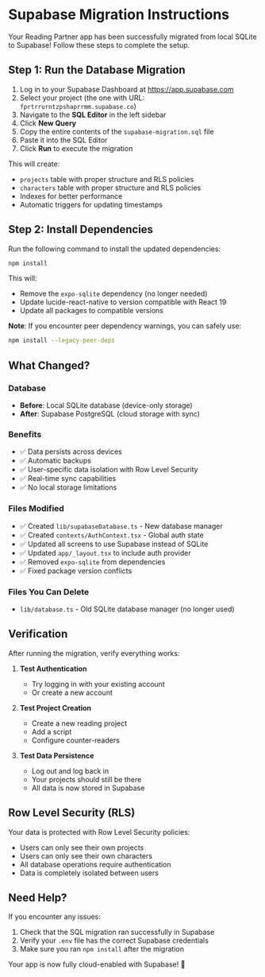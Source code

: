 # Supabase Migration Instructions

Your Reading Partner app has been successfully migrated from local SQLite to Supabase! Follow these steps to complete the setup.

## Step 1: Run the Database Migration

1. Log in to your Supabase Dashboard at https://app.supabase.com
2. Select your project (the one with URL: `fprtrrurntzpshaprrmm.supabase.co`)
3. Navigate to the **SQL Editor** in the left sidebar
4. Click **New Query**
5. Copy the entire contents of the `supabase-migration.sql` file
6. Paste it into the SQL Editor
7. Click **Run** to execute the migration

This will create:
- `projects` table with proper structure and RLS policies
- `characters` table with proper structure and RLS policies
- Indexes for better performance
- Automatic triggers for updating timestamps

## Step 2: Install Dependencies

Run the following command to install the updated dependencies:

```bash
npm install
```

This will:
- Remove the `expo-sqlite` dependency (no longer needed)
- Update lucide-react-native to version compatible with React 19
- Update all packages to compatible versions

**Note**: If you encounter peer dependency warnings, you can safely use:
```bash
npm install --legacy-peer-deps
```

## What Changed?

### Database
- **Before**: Local SQLite database (device-only storage)
- **After**: Supabase PostgreSQL (cloud storage with sync)

### Benefits
- ✅ Data persists across devices
- ✅ Automatic backups
- ✅ User-specific data isolation with Row Level Security
- ✅ Real-time sync capabilities
- ✅ No local storage limitations

### Files Modified
- ✅ Created `lib/supabaseDatabase.ts` - New database manager
- ✅ Created `contexts/AuthContext.tsx` - Global auth state
- ✅ Updated all screens to use Supabase instead of SQLite
- ✅ Updated `app/_layout.tsx` to include auth provider
- ✅ Removed `expo-sqlite` from dependencies
- ✅ Fixed package version conflicts

### Files You Can Delete
- `lib/database.ts` - Old SQLite database manager (no longer used)

## Verification

After running the migration, verify everything works:

1. **Test Authentication**
   - Try logging in with your existing account
   - Or create a new account

2. **Test Project Creation**
   - Create a new reading project
   - Add a script
   - Configure counter-readers

3. **Test Data Persistence**
   - Log out and log back in
   - Your projects should still be there
   - All data is now stored in Supabase

## Row Level Security (RLS)

Your data is protected with Row Level Security policies:
- Users can only see their own projects
- Users can only see their own characters
- All database operations require authentication
- Data is completely isolated between users

## Need Help?

If you encounter any issues:
1. Check that the SQL migration ran successfully in Supabase
2. Verify your `.env` file has the correct Supabase credentials
3. Make sure you ran `npm install` after the migration

Your app is now fully cloud-enabled with Supabase! 🎉
